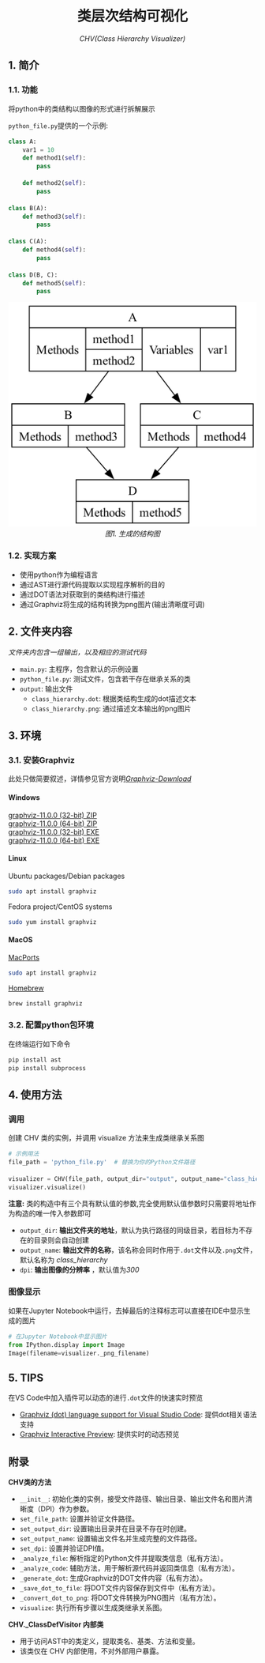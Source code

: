 <div align="center">

# 类层次结构可视化
*CHV(Class Hierarchy Visualizer)*
</div>

## 1. 简介
### 1.1. 功能
将python中的类结构以图像的形式进行拆解展示<br>

`python_file.py`提供的一个示例:<br>
```python
class A:
    var1 = 10
    def method1(self):
        pass

    def method2(self):
        pass

class B(A):
    def method3(self):
        pass

class C(A):
    def method4(self):
        pass

class D(B, C):
    def method5(self):
        pass
```
<div align="center">

![结构图](output/class_hierarchy.png)
*图1. 生成的结构图*<br>
</div>

### 1.2. 实现方案
* 使用python作为编程语言
* 通过AST进行源代码提取以实现程序解析的目的
* 通过DOT语法对获取到的类结构进行描述
* 通过Graphviz将生成的结构转换为png图片(输出清晰度可调)

## 2. 文件夹内容
*文件夹内包含一组输出，以及相应的测试代码*<br>
* `main.py`: 主程序，包含默认的示例设置
* `python_file.py`: 测试文件，包含若干存在继承关系的类
* `output`: 输出文件
    * `class_hierarchy.dot`: 根据类结构生成的dot描述文本
    * `class_hierarchy.png`: 通过描述文本输出的png图片

## 3. 环境
### 3.1. 安装Graphviz
此处只做简要叙述，详情参见官方说明<i>[Graphviz-Download](https://www.graphviz.org/download/)</i><br>

#### Windows
[graphviz-11.0.0 (32-bit) ZIP](https://gitlab.com/api/v4/projects/4207231/packages/generic/graphviz-releases/11.0.0/windows_10_msbuild_Release_graphviz-11.0.0-win32.zip)<br>
[graphviz-11.0.0 (64-bit) ZIP](https://gitlab.com/api/v4/projects/4207231/packages/generic/graphviz-releases/11.0.0/windows_10_cmake_Release_Graphviz-11.0.0-win64.zip)<br>
[graphviz-11.0.0 (32-bit) EXE](https://gitlab.com/api/v4/projects/4207231/packages/generic/graphviz-releases/11.0.0/windows_10_cmake_Release_graphviz-install-11.0.0-win32.exe)<br>
[graphviz-11.0.0 (64-bit) EXE](https://gitlab.com/api/v4/projects/4207231/packages/generic/graphviz-releases/11.0.0/windows_10_cmake_Release_graphviz-install-11.0.0-win64.exe)<br>

#### Linux
Ubuntu packages/Debian packages<br>
```bash
sudo apt install graphviz
```
Fedora project/CentOS systems<br>
```bash
sudo yum install graphviz
```
#### MacOS
[MacPorts](https://www.macports.org/)<br>
```bash
sudo apt install graphviz
```
[Homebrew](https://brew.sh/)<br>
```bash
brew install graphviz
```

### 3.2. 配置python包环境
在终端运行如下命令<br>
```bash
pip install ast
pip install subprocess
```
## 4. 使用方法
### 调用

创建 CHV 类的实例，并调用 visualize 方法来生成类继承关系图<br>
```python
# 示例用法
file_path = 'python_file.py'  # 替换为你的Python文件路径

visualizer = CHV(file_path, output_dir="output", output_name="class_hierarchy", dpi=300)
visualizer.visualize()
```
**注意:** 类的构造中有三个具有默认值的参数,完全使用默认值参数时只需要将地址作为构造的唯一传入参数即可
* `output_dir`: **输出文件夹的地址**，默认为执行路径的同级目录，若目标为不存在的目录则会自动创建
* `output_name`: **输出文件的名称**，该名称会同时作用于`.dot`文件以及`.png`文件，默认名称为 *class_hierarchy*
* `dpi`: **输出图像的分辨率** ，默认值为*300*

### 图像显示

如果在Jupyter Notebook中运行，去掉最后的注释标志可以直接在IDE中显示生成的图片
```python
# 在Jupyter Notebook中显示图片
from IPython.display import Image
Image(filename=visualizer._png_filename)
```

## 5. TIPS
在VS Code中加入插件可以动态的进行`.dot`文件的快速实时预览
* [Graphviz (dot) language support for Visual Studio Code](https://marketplace.visualstudio.com/items?itemName=Stephanvs.dot): 提供dot相关语法支持
* [Graphviz Interactive Preview](https://marketplace.visualstudio.com/items?itemName=tintinweb.graphviz-interactive-preview): 提供实时的动态预览

## 附录

**CHV类的方法**<br>

* `__init__`: 初始化类的实例，接受文件路径、输出目录、输出文件名和图片清晰度（DPI）作为参数。
* `set_file_path`: 设置并验证文件路径。
* `set_output_dir`: 设置输出目录并在目录不存在时创建。
* `set_output_name`: 设置输出文件名并生成完整的文件路径。
* `set_dpi`: 设置并验证DPI值。
* `_analyze_file`: 解析指定的Python文件并提取类信息（私有方法）。
* `_analyze_code`: 辅助方法，用于解析源代码并返回类信息（私有方法）。
* `_generate_dot`: 生成Graphviz的DOT文件内容（私有方法）。
* `_save_dot_to_file`: 将DOT文件内容保存到文件中（私有方法）。
* `_convert_dot_to_png`: 将DOT文件转换为PNG图片（私有方法）。
* `visualize`: 执行所有步骤以生成类继承关系图。

**CHV._ClassDefVisitor 内部类**<br>

* 用于访问AST中的类定义，提取类名、基类、方法和变量。
* 该类仅在 CHV 内部使用，不对外部用户暴露。
